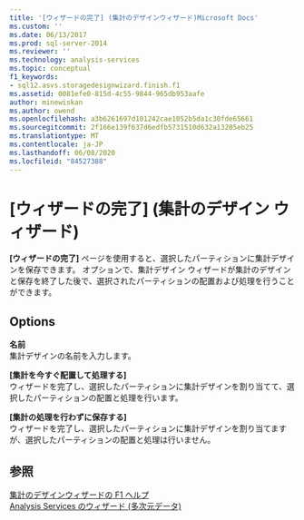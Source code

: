 ```yaml
---
title: '[ウィザードの完了] (集計のデザインウィザード)Microsoft Docs'
ms.custom: ''
ms.date: 06/13/2017
ms.prod: sql-server-2014
ms.reviewer: ''
ms.technology: analysis-services
ms.topic: conceptual
f1_keywords:
- sql12.asvs.storagedesignwizard.finish.f1
ms.assetid: 0081efe0-815d-4c55-9844-965db953aafe
author: minewiskan
ms.author: owend
ms.openlocfilehash: a3b6261697d101242cae1052b5da1c30fde65661
ms.sourcegitcommit: 2f166e139f637d6edfb5731510d632a13205eb25
ms.translationtype: MT
ms.contentlocale: ja-JP
ms.lasthandoff: 06/08/2020
ms.locfileid: "84527388"
---
```

# <a name="completing-the-wizard-aggregation-design-wizard"></a>[ウィザードの完了] (集計のデザイン ウィザード)
  **[ウィザードの完了]** ページを使用すると、選択したパーティションに集計デザインを保存できます。 オプションで、集計デザイン ウィザードが集計のデザインと保存を終了した後で、選択されたパーティションの配置および処理を行うことができます。  
  
## <a name="options"></a>Options  
 **名前**  
 集計デザインの名前を入力します。  
  
 **[集計を今すぐ配置して処理する]**  
 ウィザードを完了し、選択したパーティションに集計デザインを割り当てて、選択したパーティションの配置と処理を行います。  
  
 **[集計の処理を行わずに保存する]**  
 ウィザードを完了し、選択したパーティションに集計デザインを割り当てますが、選択したパーティションの配置と処理は行いません。  
  
## <a name="see-also"></a>参照  
 [集計のデザインウィザードの F1 ヘルプ](aggregation-design-wizard-f1-help.md)   
 [Analysis Services のウィザード &#40;多次元データ&#41;](analysis-services-wizards-multidimensional-data.md)  
  
  
